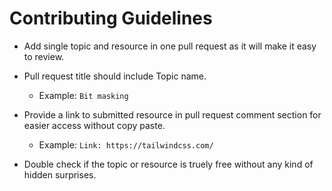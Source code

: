 # Contributing Guidelines

- Add single topic and resource in one pull request as it will make it easy to review.

- Pull request title should include Topic name.
  - Example: `Bit masking`

- Provide a link to submitted resource in pull request comment section for easier access without copy paste.
  - Example: `Link: https://tailwindcss.com/`

- Double check if the topic or resource is truely free without any kind of hidden surprises.
